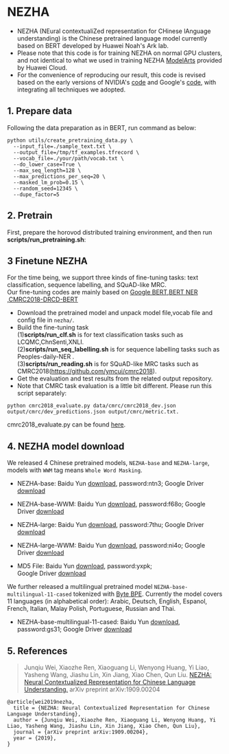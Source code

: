 # NEZHA

* NEZHA (NEural contextualiZed representation for CHinese lAnguage understanding) is the Chinese pretrained language model currently based on BERT developed by Huawei Noah's Ark lab.
* Please note that this code is for training NEZHA on normal GPU clusters, and not identical to what we used in training NEZHA [ModelArts](https://www.huaweicloud.com/product/modelarts.html) provided by Huawei Cloud.
* For the convenience of reproducing our result, this code is revised based on the early versions of NVIDIA's [code](https://github.com/NVIDIA/DeepLearningExamples/tree/master/TensorFlow/LanguageModeling/BERT) and Google's [code](https://github.com/google-research/bert), with integrating all techniques we adopted. 


## 1. Prepare data

Following the data preparation as in BERT, run command as below:

```shell
python utils/create_pretraining_data.py \
  --input_file=./sample_text.txt \
  --output_file=/tmp/tf_examples.tfrecord \
  --vocab_file=./your/path/vocab.txt \
  --do_lower_case=True \
  --max_seq_length=128 \
  --max_predictions_per_seq=20 \
  --masked_lm_prob=0.15 \
  --random_seed=12345 \
  --dupe_factor=5
 ```

## 2. Pretrain

First, prepare the horovod distributed training environment, and then run **scripts/run_pretraining.sh**:


## 3 Finetune NEZHA

For the time being, we support three kinds of fine-tuning tasks: text classification, sequence labelling, and SQuAD-like MRC.  
Our fine-tuning codes are mainly based on [Google BERT](https://github.com/google-research/bert),[BERT NER](https://github.com/ProHiryu/bert-chinese-ner) ,[CMRC2018-DRCD-BERT](https://github.com/johndpope/CMRC2018-DRCD-BERT)

- Download the pretrained model and unpack model file,vocab file and config file in `nezha/`.
- Build the fine-tuning task  
(1)**scripts/run_clf.sh** is for text classification tasks such as LCQMC,ChnSenti,XNLI.  
(2)**scripts/run_seq_labelling.sh** is for sequence labelling tasks such as Peoples-daily-NER .  
(3)**scripts/run_reading.sh** is for SQuAD-like MRC tasks such as CMRC2018(https://github.com/ymcui/cmrc2018).  
- Get the evaluation and test results from the related output repository.
- Note that CMRC task evaluation is a little bit different. Please run this script separately:
```shell
python cmrc2018_evaluate.py data/cmrc/cmrc2018_dev.json output/cmrc/dev_predictions.json output/cmrc/metric.txt. 
```
cmrc2018_evaluate.py can be found [here](https://github.com/ymcui/cmrc2018/tree/master/baseline).

## 4. NEZHA model download

 We released 4 Chinese pretrained models, `NEZHA-base` and `NEZHA-large`, models with `WWM` tag means `Whole Word Masking`.

* NEZHA-base: 
Baidu Yun [download](https://pan.baidu.com/s/1UVQjy9v_Sv4cQd1ELdjqww), password:ntn3; 
Google Driver [download](https://drive.google.com/drive/folders/1tFs-wMoXIY8zganI2hQgDBoDPqA8pSmh?usp=sharing)

* NEZHA-base-WWM: 
Baidu Yun [download](https://pan.baidu.com/s/1-YG8e5V2zKCnR3azsGZT1w), password:f68o; 
Google Driver [download](https://drive.google.com/drive/folders/1bK6WbqAG-B6BX2d9RPprnh2MPK6zL0t_?usp=sharing)

* NEZHA-large: 
Baidu Yun [download](https://pan.baidu.com/s/1R1Ew-Lu8oIP6QhWO6nqp5Q), password:7thu; 
Google Driver [download](https://drive.google.com/drive/folders/1ZPPM5XtTTOrS_CDRak1t2nCBU-LFZ_zs?usp=sharing)

* NEZHA-large-WWM:
Baidu Yun [download](https://pan.baidu.com/s/1JK1RLIJd2wpuypku3stt8w), password:ni4o; 
Google Driver [download](https://drive.google.com/drive/folders/1LOAUc9LXyogC2gmP_q1ojqj41Ez01aga?usp=sharing)

* MD5 File:
Baidu Yun [download](https://pan.baidu.com/s/1EeFXcmFBaJ3tDQQGYoaQPQ ), password:yxpk;  
Google Driver [download](https://drive.google.com/file/d/1eWRvd3k5XK6sOlAPPpCWowHubLeRk3G-/view?usp=sharing)

We further released a multilingual pretrained model `NEZHA-base-multilingual-11-cased` tokenized with [Byte BPE](https://github.com/huawei-noah/Pretrained-Language-Model/tree/master/BBPE). Currently the model covers 11 languages (in alphabetical order): Arabic, Deutsch, English, Espanol, French, Italian, Malay Polish, Portuguese, Russian and Thai.

* NEZHA-base-multilingual-11-cased: 
Baidu Yun [download](https://pan.baidu.com/s/1yddjyoMxIKPfsUvx1YDH-Q), password:gs31; 
Google Driver [download](https://drive.google.com/file/d/1430BzQbiHxvq8ZrKj6FQu3nmDMLtKmDe/view?usp=sharing)


## 5. References

> Junqiu Wei, Xiaozhe Ren, Xiaoguang Li, Wenyong Huang, Yi Liao, 
> Yasheng Wang, Jiashu Lin, Xin Jiang, Xiao Chen, Qun Liu.
> [NEZHA: Neural Contextualized Representation for Chinese Language Understanding.](https://arxiv.org/abs/1909.00204)
> arXiv preprint arXiv:1909.00204

```
@article{wei2019nezha,
  title = {NEZHA: Neural Contextualized Representation for Chinese Language Understanding},
  author = {Junqiu Wei, Xiaozhe Ren, Xiaoguang Li, Wenyong Huang, Yi Liao, Yasheng Wang, Jiashu Lin, Xin Jiang, Xiao Chen, Qun Liu},  
  journal = {arXiv preprint arXiv:1909.00204},
  year = {2019},
}
```
